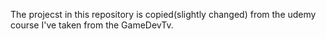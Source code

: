 The projecst in this repository is copied(slightly changed) from the udemy course I've taken from the GameDevTv.
